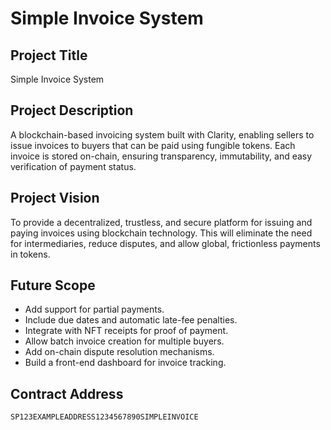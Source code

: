 # Simple Invoice System

## Project Title
Simple Invoice System

## Project Description
A blockchain-based invoicing system built with Clarity, enabling sellers to issue invoices to buyers that can be paid using fungible tokens. Each invoice is stored on-chain, ensuring transparency, immutability, and easy verification of payment status.

## Project Vision
To provide a decentralized, trustless, and secure platform for issuing and paying invoices using blockchain technology. This will eliminate the need for intermediaries, reduce disputes, and allow global, frictionless payments in tokens.

## Future Scope
- Add support for partial payments.
- Include due dates and automatic late-fee penalties.
- Integrate with NFT receipts for proof of payment.
- Allow batch invoice creation for multiple buyers.
- Add on-chain dispute resolution mechanisms.
- Build a front-end dashboard for invoice tracking.

## Contract Address
`SP123EXAMPLEADDRESS1234567890SIMPLEINVOICE`
